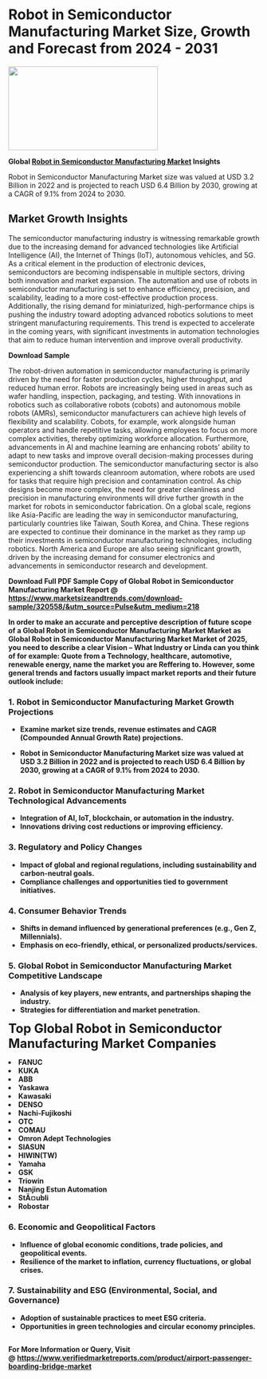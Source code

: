 <H1>Robot in Semiconductor Manufacturing Market Size, Growth and Forecast from 2024 - 2031</H1><img class="aligncenter size-medium wp-image-584254" src="https://thirdeyenews.in/wp-content/uploads/2024/09/Global-Market-Research-300x168.jpeg" alt="" width="300" height="168" /><p><strong>Global&nbsp;<a href="https://www.marketsizeandtrends.com/download-sample/320558/&amp;utm_source=Pulse&amp;utm_medium=218">Robot in Semiconductor Manufacturing Market</a> Insights</strong></p><p>Robot in Semiconductor Manufacturing Market size was valued at USD 3.2 Billion in 2022 and is projected to reach USD 6.4 Billion by 2030, growing at a CAGR of 9.1% from 2024 to 2030.</p><p><h2>Market Growth Insights</h2> <p>The semiconductor manufacturing industry is witnessing remarkable growth due to the increasing demand for advanced technologies like Artificial Intelligence (AI), the Internet of Things (IoT), autonomous vehicles, and 5G. As a critical element in the production of electronic devices, semiconductors are becoming indispensable in multiple sectors, driving both innovation and market expansion. The automation and use of robots in semiconductor manufacturing is set to enhance efficiency, precision, and scalability, leading to a more cost-effective production process. Additionally, the rising demand for miniaturized, high-performance chips is pushing the industry toward adopting advanced robotics solutions to meet stringent manufacturing requirements. This trend is expected to accelerate in the coming years, with significant investments in automation technologies that aim to reduce human intervention and improve overall productivity.</p> <p><strong>Download Sample</strong></p> <p>The robot-driven automation in semiconductor manufacturing is primarily driven by the need for faster production cycles, higher throughput, and reduced human error. Robots are increasingly being used in areas such as wafer handling, inspection, packaging, and testing. With innovations in robotics such as collaborative robots (cobots) and autonomous mobile robots (AMRs), semiconductor manufacturers can achieve high levels of flexibility and scalability. Cobots, for example, work alongside human operators and handle repetitive tasks, allowing employees to focus on more complex activities, thereby optimizing workforce allocation. Furthermore, advancements in AI and machine learning are enhancing robots' ability to adapt to new tasks and improve overall decision-making processes during semiconductor production. The semiconductor manufacturing sector is also experiencing a shift towards cleanroom automation, where robots are used for tasks that require high precision and contamination control. As chip designs become more complex, the need for greater cleanliness and precision in manufacturing environments will drive further growth in the market for robots in semiconductor fabrication. On a global scale, regions like Asia-Pacific are leading the way in semiconductor manufacturing, particularly countries like Taiwan, South Korea, and China. These regions are expected to continue their dominance in the market as they ramp up their investments in semiconductor manufacturing technologies, including robotics. North America and Europe are also seeing significant growth, driven by the increasing demand for consumer electronics and advancements in semiconductor research and development. <p><strong></p><p><span class=""><strong>Download Full PDF Sample Copy of Global Robot in Semiconductor Manufacturing Market Report</strong> @ <a href="https://www.marketsizeandtrends.com/download-sample/320558/&amp;utm_source=Pulse&amp;utm_medium=218" target="_blank">https://www.marketsizeandtrends.com/download-sample/320558/&amp;utm_source=Pulse&amp;utm_medium=218</a></span></p><p>In order to make an accurate and perceptive description of future scope of a Global&nbsp;Robot in Semiconductor Manufacturing Market Market as Global&nbsp;Robot in Semiconductor Manufacturing Market Market of 2025, you need to describe a clear Vision &ndash; What Industry or Linda can you think of for example: Quote from a Technology, healthcare, automotive, renewable energy, name the market you are Reffering to. However, some general trends and factors usually impact market reports and their future outlook include:</p><h3>1.&nbsp;<strong>Robot in Semiconductor Manufacturing Market Growth Projections</strong></h3><ul><li>Examine market size trends, revenue estimates and CAGR (Compounded Annual Growth Rate) projections.</li><li><p>Robot in Semiconductor Manufacturing Market size was valued at USD 3.2 Billion in 2022 and is projected to reach USD 6.4 Billion by 2030, growing at a CAGR of 9.1% from 2024 to 2030.</p></li></ul><h3>2.&nbsp;<strong>Robot in Semiconductor Manufacturing Market Technological Advancements</strong></h3><ul><li>Integration of AI, IoT, blockchain, or automation in the industry.</li><li>Innovations driving cost reductions or improving efficiency.</li></ul><h3>3.&nbsp;<strong>Regulatory and Policy Changes</strong></h3><ul><li>Impact of global and regional regulations, including sustainability and carbon-neutral goals.</li><li>Compliance challenges and opportunities tied to government initiatives.</li></ul><h3>4.&nbsp;<strong>Consumer Behavior Trends</strong></h3><ul><li>Shifts in demand influenced by generational preferences (e.g., Gen Z, Millennials).</li><li>Emphasis on eco-friendly, ethical, or personalized products/services.</li></ul><h3>5.&nbsp;<strong>Global Robot in Semiconductor Manufacturing Market Competitive Landscape</strong></h3><ul><li>Analysis of key players, new entrants, and partnerships shaping the industry.</li><li>Strategies for differentiation and market penetration.</li></ul><p data-pm-slice="1 1 []"><span style="color: inherit; font-family: inherit; font-size: 25px;">Top Global Robot in Semiconductor Manufacturing Market Companies</span></p><div class="" data-test-id=""><p><li>FANUC</li><li> KUKA</li><li> ABB</li><li> Yaskawa</li><li> Kawasaki</li><li> DENSO</li><li> Nachi-Fujikoshi</li><li> OTC</li><li> COMAU</li><li> Omron Adept Technologies</li><li> SIASUN</li><li> HIWIN(TW)</li><li> Yamaha</li><li> GSK</li><li> Triowin</li><li> Nanjing Estun Automation</li><li> StÃ¤ubli</li><li> Robostar</li></p></div><h3>6.&nbsp;<strong>Economic and Geopolitical Factors</strong></h3><ul><li>Influence of global economic conditions, trade policies, and geopolitical events.</li><li>Resilience of the market to inflation, currency fluctuations, or global crises.</li></ul><h3>7.&nbsp;<strong>Sustainability and ESG (Environmental, Social, and Governance)</strong></h3><ul><li>Adoption of sustainable practices to meet ESG criteria.</li><li>Opportunities in green technologies and circular economy principles.</li></ul><h2><strong style="font-size: 14px;">For More Information or Query, Visit @&nbsp;</strong><a style="background-color: #ffffff; font-size: 14px;" href="https://www.marketsizeandtrends.com/report/robot-in-semiconductor-manufacturing-market/" target="_blank">https://www.verifiedmarketreports.com/product/airport-passenger-boarding-bridge-market</a></h2>
